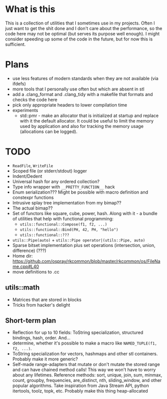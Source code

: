 # What is this
This is a collection of utilities that I sometimes use in my
projects. Often I just want to get the shit done and I don't care about the
performance, so the code here may not be optimal (but serves its purpose
well enough). I might consider speeding up some of the code in the future,
but for now this is sufficient.
# Plans
- use less features of modern standards when they are not available (via
ifdefs)
- more tools that I personally use often but which are absent in stl
- add a .clang_format and .clang_tidy with a makefile that formats and checks
the code here
- pick only appropriate headers to lower compilation time
- experiments
  - std::pmr - make an allocator that is initialized at startup and replace with
    it the default allocator. It could be useful to limit the memory used by
    application and also for tracking the memory usage (allocations can be
    logged).

# TODO
- `ReadFile`, `WriteFile`
- Scoped file (or stderr/stdout) logger
- Indent/Dedent
- Universal hash for any ordered collection?
- Type info wrapper with `__PRETTY_FUNCTION__` hack
- Enum serialization??? Might be possible with macro definition and constexpr
  functions
- Intrusive splay tree implementation from my bimap??
- The actual bimap??
- Set of functors like square, cube, power, hash. Along with it - a bundle of
  utilities that help with functional programming:
    - `utils::functional::Compose(f1, f2, ...)`
    - `utils::functional::Bind(PH, 42, PH, "hello")`
    - `utils::functional::???`
- `utils::Pipe(auto)` + `utils::Pipe operator|(utils::Pipe, auto)`
- Sparse bitset implementation plus set operations (intersection, union,
  difference) (???)
- Home dir: https://github.com/ospray/rkcommon/blob/master/rkcommon/os/FileName.cpp#L40
- move definitions to .cc

## utils::math
- Matrices that are stored in blocks
- Tricks from hacker's delight

## Short-term plan
- Reflection for up to 10 fields: ToString specialization, structured
  bindings, hash, order. And...
- determine, whether it's possible to make a macro like `NAMED_TUPLE(f1, f2, ...)`.
- ToString specialization for vectors, hashmaps and other stl containers.
  Probably make it more generic?
- Self-made range-adapters that mutate or don't mutate the stored range and can
  have chained method calls! This way we won't have to worry about any
  lifetimes.
  Reference methods: sort, unique, join, sum, minmax, count, groupby,
  frequencies, are_distinct, nth, sliding_window,  and other popular algorithms.
  Take inspiration from Java Stream API, python itertools, toolz, topk, etc.
  Probably make this thing heap-allocated
